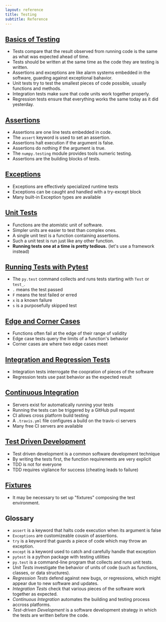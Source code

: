 ```yaml
---
layout: reference
title: Testing
subtitle: Reference
---
```

## [Basics of Testing](01-basics.html)

-   Tests compare that the result observed from running code is the same as what was expected ahead of time.
-   Tests should be written at the same time as the code they are testing is written.
-   Assertions and exceptions are like alarm systems embedded in the software, guarding against exceptional bahavior.
-   Unit tests try to test the smallest pieces of code possible, usually functions and methods.
-   Integration tests make sure that code units work together properly.
-   Regression tests ensure that everything works the same today as it did yesterday.

## [Assertions](02-assertions.html)

-   Assertions are one line tests embedded in code.
-   The `assert` keyword is used to set an assertion.
-   Assertions halt execution if the argument is false.
-   Assertions do nothing if the argument is true.
-   The `numpy.testing` module provides tools numeric testing.
-   Assertions are the building blocks of tests.

## [Exceptions](03-exceptions.html)

-   Exceptions are effectively specialized runtime tests
-   Exceptions can be caught and handled with a try-except block
-   Many built-in Exception types are available

## [Unit Tests](04-units.html)

-   Functions are the atomistic unit of software.
-   Simpler units are easier to test than complex ones.
-   A single unit test is a function containing assertions.
-   Such a unit test is run just like any other function.
-   **Running tests one at a time is pretty tedious.** (let's use a framework instead)

## [Running Tests with Pytest](05-pytest.html)

-   The `py.test` command collects and runs tests starting with `Test` or `test_`.
-   `.` means the test passed
-   `F` means the test failed or erred
-   `x` is a known failure
-   `s` is a purposefully skipped test

## [Edge and Corner Cases](06-edges.html)

-   Functions often fail at the edge of their range of validity
-   Edge case tests query the limits of a function's behavior
-   Corner cases are where two edge cases meet

## [Integration and Regression Tests](07-integration.html)

-   Integration tests interrogate the coopration of pieces of the software
-   Regression tests use past behavior as the expected result

## [Continuous Integration](08-ci.html)

-   Servers exist for automatically running your tests
-   Running the tests can be triggered by a GitHub pull request
-   CI allows cross platform build testing
-   A `.travis.yml` file configures a build on the travis-ci servers
-   Many free CI servers are available

## [Test Driven Development](09-tdd.html)

-   Test driven development is a common software development technique
-   By writing the tests first, the function requirements are very explicit
-   TDD is not for everyone
-   TDD requires vigilance for success (cheating leads to failure)

## [Fixtures](10-fixtures.html)

-   It may be necessary to set up "fixtures" composing the test environment.

## Glossary

*   `assert` is a keyword that halts code execution when its argument is false
*   `Exceptions` are customizeable cousin of assertions.
*   `try` is a keyword that guards a piece of code which may throw an exception.
*   `except` is a keyword used to catch and carefully handle that exception
*   `pytest` is a python package with testing utilities
*   `py.test` is a command-line program that collects and runs unit tests.
*    _Unit Tests_ investigate the behavior of units of code (such as functions, classes, or data structures).
*    _Regression Tests_ defend against new bugs, or regressions, which might appear due to new software and updates.
*    _Integration Tests_ check that various pieces of the software work together as expected.
*   _Continuous Integration_ automates the building and testing process accross platforms.
*   _Test-driven Development_ is a software development strategy in which the tests are written before the code.
